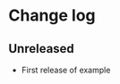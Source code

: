 # Change log

<!-- Format for headings: 1.2.3 (YYYY-MM-DD) -->

## Unreleased

- First release of example
